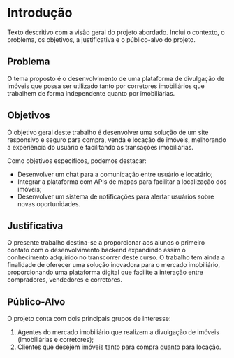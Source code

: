 # Introdução

Texto descritivo com a visão geral do projeto abordado. Inclui o contexto, o problema, os objetivos, a justificativa e o público-alvo do projeto.

## Problema

O tema proposto é o desenvolvimento de uma plataforma de divulgação de imóveis que possa ser utilizado tanto por corretores imobiliários que trabalhem de forma independente quanto por imobiliárias.

## Objetivos

O objetivo geral deste trabalho é desenvolver uma solução de um site responsivo e seguro para compra, venda e locação de imóveis, melhorando a experiência do usuário e facilitando as transações imobiliárias.

Como	objetivos específicos, podemos destacar:
*	Desenvolver um chat para a comunicação entre usuário e locatário;
*	Integrar a plataforma com APIs de mapas para facilitar a localização dos imóveis;
*	Desenvolver um sistema de notificações para alertar usuários sobre novas oportunidades.

## Justificativa

O presente trabalho destina-se a proporcionar aos alunos o primeiro contato com o desenvolvimento backend expandindo assim o conhecimento adquirido no transcorrer deste curso.
O trabalho tem ainda a finalidade de oferecer uma solução inovadora para o mercado imobiliário, proporcionando uma plataforma digital que facilite a interação entre compradores, vendedores e corretores.

## Público-Alvo

O projeto conta com dois principais grupos de interesse:
1. Agentes do mercado imobiliário que realizem a divulgação de imóveis (imobiliárias e corretores);
2. Clientes que desejem imóveis tanto para compra quanto para locação.
